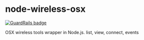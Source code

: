 node-wireless-osx
=================

[![GuardRails badge](https://badges.production.guardrails.io/moul/node-wireless-osx.svg)](https://www.guardrails.io)

OSX wireless tools wrapper in Node.js. list, view, connect, events